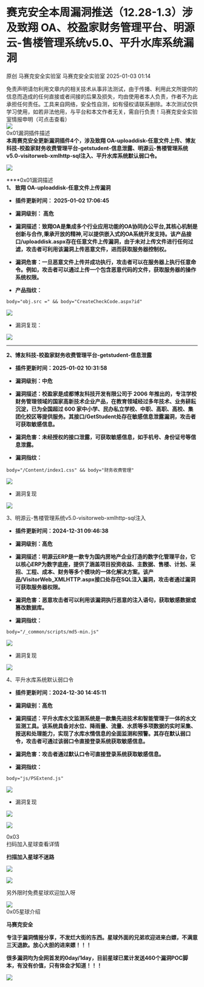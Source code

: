 #  赛克安全本周漏洞推送（12.28-1.3）涉及致翔 OA、校盈家财务管理平台、明源云-售楼管理系统v5.0、平升水库系统漏洞   
原创 马赛克安全实验室  马赛克安全实验室   2025-01-03 01:14  
  
免责声明请勿利用文章内的相关技术从事非法测试，由于传播、利用此文所提供的信息而造成的任何直接或者间接的后果及损失，均由使用者本人负责，作者不为此承担任何责任。工具来自网络，安全性自测，如有侵权请联系删除。本次测试仅供学习使用，如若非法他用，与平台和本文作者无关，需自行负责！马赛克安全实验室情报申明（可点击查看）  
![](https://mmbiz.qpic.cn/mmbiz_png/wibiaOls7McRicPjtibQUDC6OnlQyWCzfd68f5ycicia6CCgOhrqkvHfLj5ajt2SKLnWoZSh219zUS3eTcERBwhxu9Dg/640?wx_fmt=other&from=appmsg&wxfrom=5&wx_lazy=1&wx_co=1&tp=webp "")  
0x01漏洞插件描述  
**本周赛克安全更新漏洞插件4个，涉及致翔 OA-uploaddisk-任意文件上传、博友科技-校盈家财务收费管理平台-getstudent-信息泄露、明源云-售楼管理系统v5.0-visitorweb-xmlhttp-sql注入、平升水库系统默认弱口令。**  
  
![](https://mmbiz.qpic.cn/mmbiz_png/wibiaOls7McR9aOCGtLUgqHXYaeKH2XSuNMMBNbdQhJ4Gkeh4TojZmFejmpj2pFRgQ8ibKMZNxpAPPWwsR1SbZIlQ/640?wx_fmt=png&from=appmsg "")  
  
****0x01漏洞描述  
**1、 致翔 OA-uploaddisk-任意文件上传漏洞**  
- **插件更新时间： 2025-01-02 17:06:45**  
  
- **漏洞级别： 高危**  
  
- **漏洞描述：致翔OA是集成多个行业应用功能的OA协同办公平台,其核心机制是创新与合作,秉承开放的精神,可以提供嵌入式的OA系统开发支持。该产品接口/uploaddisk.aspx存在任意文件上传漏洞，由于未对上传文件进行任何过滤，攻击者可利用该漏洞上传恶意文件，进而获取服务器控制权。**  
  
- **漏洞危害：一旦恶意文件上传并成功执行，攻击者可以在服务器上执行任意命令。例如，攻击者可以通过上传一个包含恶意代码的文件，获取服务器的操作系统权限。**  
  
- **产品指纹：**  
  
```
body="obj.src =" && body="CreateCheckCode.aspx?id"
```  
  
![](https://mmbiz.qpic.cn/mmbiz_png/wibiaOls7McR9aOCGtLUgqHXYaeKH2XSuNLblib12R2cyFQCnUdanSbQMdUHXgOUpGfdYT0cCSyMBia0FjBfQpevvA/640?wx_fmt=png&from=appmsg "")  
- 漏洞复现：  
  
![](https://mmbiz.qpic.cn/mmbiz_png/wibiaOls7McR8jOjKwo8dqIOnQ86qVQ8lv8dh88adP6TDuia5HlRb8mcfM1F3xCNz0j7l8rWIBGH7glz30p7wWBpg/640?wx_fmt=png&from=appmsg "")  
  
****  
**2、博友科技-校盈家财务收费管理平台-getstudent-信息泄露**  
- **插件更新时间：2025-01-02 10:31:58**  
  
- **漏洞级别：中危**  
  
- **漏洞描述：校盈家是成都博友科技开发有限公司于 2006 年推出的，专注学校财务管理领域的国家高新技术企业产品，在教育领域经过多年技术、业务耕耘沉淀，已为全国超过 600 家中小学、民办私立学校、中职、高职、高校、集团化校区等提供服务。其接口/GetStudent处存在敏感信息泄露漏洞，攻击者可获取敏感信息。**  
  
- **漏洞危害：未经授权的接口泄露，可获取敏感信息，如手机号、身份证号等信息泄露。**  
  
- **漏洞指纹：**  
  
```
body="/Content/index1.css" && body="财务收费管理"
```  
  
![](https://mmbiz.qpic.cn/mmbiz_png/wibiaOls7McR9aOCGtLUgqHXYaeKH2XSuNqibYicUibrHWJHMzZMUVKzhGm5zQTqzeTJFx3fDEQPPLfGxjTVA1XvXcg/640?wx_fmt=png&from=appmsg "")  
- 漏洞复现  
  
![](https://mmbiz.qpic.cn/mmbiz_png/wibiaOls7McR9aOCGtLUgqHXYaeKH2XSuNiaQoTrm7lgHN8uyq0fMRibhNtMZmtWTjNZurIXI2Laf5doc28MezcGtA/640?wx_fmt=png&from=appmsg "")  
  
  
3、明源云-售楼管理系统v5.0-visitorweb-xmlhttp-sql注入  
- **插件更新时间：2024-12-31 09:46:38**  
  
- **漏洞级别：高危**  
  
- **漏洞描述：明源云ERP是一款专为国内房地产企业打造的数字化管理平台，它以核心ERP为数字底座，提供了涵盖项目投资收益、主数据、售楼、计划、采招、工程、成本、财务等多个模块的一体化解决方案。该产品/VisitorWeb_XMLHTTP.aspx接口处存在SQL注入漏洞，攻击者通过漏洞可获取服务器权限。**  
  
- **漏洞危害：恶意攻击者可以利用该漏洞执行恶意的注入语句，获取敏感数据或篡改数据库。**  
  
- **漏洞指纹：**  
  
```
body="/_common/scripts/md5-min.js"
```  
  
![](https://mmbiz.qpic.cn/mmbiz_png/wibiaOls7McR9aOCGtLUgqHXYaeKH2XSuNAic0DicFib93M5xkdmnwco0uoN4JuHQQTEicYLTFEpgrLCtCCTX9kNwOpw/640?wx_fmt=png&from=appmsg "")  
- 漏洞复现  
  
![](https://mmbiz.qpic.cn/mmbiz_png/wibiaOls7McR9aOCGtLUgqHXYaeKH2XSuNwiawTfKnxl1wFZLJB2xalt7ckNOicghtIWcjcjO9A8ULaGwpbQ32AFrg/640?wx_fmt=png&from=appmsg "")  
  
  
4、平升水库系统默认弱口令  
- **插件更新时间：2024-12-30 14:45:11**  
  
- **漏洞级别：高危**  
  
- **漏洞描述：平升水库水文监测系统是一款集先进技术和智能管理于一体的水文监测工具。该系统具备对水位、降雨量、流量、水质等多项数据的实时采集、报送和处理能力，实现了水库水情信息的全面监测和预警。其存在默认弱口令，攻击者可通过该弱口令直接登录系统获取敏感信息。**  
  
- **漏洞危害：攻击者通过默认口令可直接登录系统获取敏感信息。**  
  
- **漏洞指纹：**  
  
```
body="js/PSExtend.js"
```  
  
![](https://mmbiz.qpic.cn/mmbiz_png/wibiaOls7McR9aOCGtLUgqHXYaeKH2XSuNZeNfQicU7qDQDMZA7r7KTib6Pl9hPMzD7BiajB0bLBQ6rNxFF8OVFgHTw/640?wx_fmt=png&from=appmsg "")  
- 漏洞复现  
  
![](https://mmbiz.qpic.cn/mmbiz_png/wibiaOls7McR9aOCGtLUgqHXYaeKH2XSuNLI0tOiazCaMnm8IbEHm7cib1qAib28hxRgWCOK0fNHzNavAibyU1iaORFZg/640?wx_fmt=png&from=appmsg "")  
  
  
![](https://mmbiz.qpic.cn/mmbiz_jpg/wibiaOls7McRibbKQ6N7ic8706V4vrP21xeU5dicLPKrZl9SIRIjQhBRVSqcYpcCuWiaicZAoKMKxKex8ZQqiaU80VkyxQ/640?wx_fmt=other&wxfrom=5&wx_lazy=1&wx_co=1&tp=webp "")  
  
  
0x03  
扫码加入星球查看详情  
  
**扫描加入星球不迷路**  
  
![](https://mmbiz.qpic.cn/mmbiz_png/wibiaOls7McRibMUiczLZevyribRn1qUpneDyfgJROGIibTVTjgVeErEr7icQzaVX1hBUfB2c4e2lUHP7EhUia0pvKe7Lg/640?wx_fmt=other&from=appmsg&wxfrom=5&wx_lazy=1&wx_co=1&tp=webp "")  
  
![](https://mmbiz.qpic.cn/mmbiz_png/wibiaOls7McRicPjtibQUDC6OnlQyWCzfd68iabQ9Vb5JGMNXqnzJTc28tomdyWugPkbLp6Kgc9tECG2XXPMTiafwTAw/640?wx_fmt=other&from=appmsg&wxfrom=5&wx_lazy=1&wx_co=1&tp=webp "")  
  
  
另外限时免费星球欢迎加入呀  
  
![](https://mmbiz.qpic.cn/mmbiz_png/wibiaOls7McR9aOCGtLUgqHXYaeKH2XSuNYxROFTN5pxE1kovwbUUe4V6icO2e1YhYk7gqbZRh4CSdvTcXQxIjMpw/640?wx_fmt=png&from=appmsg "")  
0x05星球介绍  
  
**马赛克安全**  
  
**专注于漏洞情报分享，不发烂大街的东西。星球外面的兄弟欢迎进来白嫖，不满意三天退款。放心大胆的进来嫖！！！**  
  
**很多漏洞均为全网首发的0day/1day，目前星球已累计发送460个漏洞POC脚本，有没有价值，只有体会才知道！！！**  
  
  
![](https://mmbiz.qpic.cn/mmbiz_png/wibiaOls7McR9nTo7Az8LicJlNoGOPhaDBJjohAYibwup7U8nEBsQ2ibSSHic2fFrL8lDj7DEoQdvN3OO98R2kvhE7tw/640?wx_fmt=png&from=appmsg "")  
  
  
